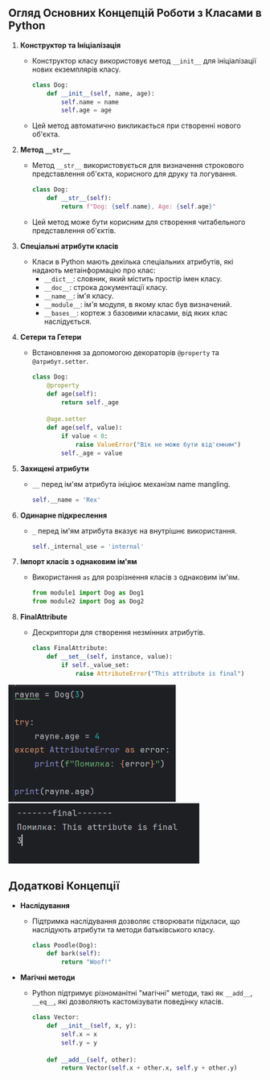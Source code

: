 ## Огляд Основних Концепцій Роботи з Класами в Python


1. **Конструктор та Ініціалізація**
   - Конструктор класу використовує метод `__init__` для ініціалізації нових екземплярів класу.
     ```python
     class Dog:
         def __init__(self, name, age):
             self.name = name
             self.age = age
     ```
   - Цей метод автоматично викликається при створенні нового об'єкта.

2. **Метод `__str__`**
   - Метод `__str__` використовується для визначення строкового представлення об'єкта, корисного для друку та логування.
     ```python
     class Dog:
         def __str__(self):
             return f"Dog: {self.name}, Age: {self.age}"
     ```
   - Цей метод може бути корисним для створення читабельного представлення об'єктів.

3. **Спеціальні атрибути класів**
   - Класи в Python мають декілька спеціальних атрибутів, які надають метаінформацію про клас:
     - `__dict__`: словник, який містить простір імен класу.
     - `__doc__`: строка документації класу.
     - `__name__`: ім'я класу.
     - `__module__`: ім'я модуля, в якому клас був визначений.
     - `__bases__`: кортеж з базовими класами, від яких клас наслідується.
     
4. **Сетери та Гетери**
   - Встановлення за допомогою декораторів `@property` та `@атрибут.setter`.
     ```python
     class Dog:
         @property
         def age(self):
             return self._age

         @age.setter
         def age(self, value):
             if value < 0:
                 raise ValueError("Вік не може бути від'ємним")
             self._age = value
     ```

5. **Захищені атрибути**
   - `__` перед ім'ям атрибута ініціює механізм name mangling.
     ```python
     self.__name = 'Rex'
     ```

6. **Одинарне підкреслення**
   - `_` перед ім'ям атрибута вказує на внутрішнє використання.
     ```python
     self._internal_use = 'internal'
     ```

7. **Імпорт класів з однаковим ім'ям**
   - Використання `as` для розрізнення класів з однаковим ім'ям.
     ```python
     from module1 import Dog as Dog1
     from module2 import Dog as Dog2
     ```

8. **FinalAttribute**
   - Дескриптори для створення незмінних атрибутів.
     ```python
     class FinalAttribute:
         def __set__(self, instance, value):
             if self._value_set:
                 raise AttributeError("This attribute is final")
     ```
![screenshot_1](screenshot_1.jpg)
![screenshot_2](screenshot_2.jpg)

## Додаткові Концепції

- **Наслідування**
  - Підтримка наслідування дозволяє створювати підкласи, що наслідують атрибути та методи батьківського класу.
    ```python
    class Poodle(Dog):
        def bark(self):
            return "Woof!"
    ```

- **Магічні методи**
  - Python підтримує різноманітні "магічні" методи, такі як `__add__`, `__eq__`, які дозволяють кастомізувати поведінку класів.
    ```python
    class Vector:
        def __init__(self, x, y):
            self.x = x
            self.y = y

        def __add__(self, other):
            return Vector(self.x + other.x, self.y + other.y)
    ```